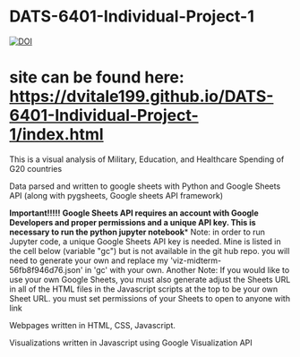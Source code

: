 # DATS-6401-Individual-Project-1
[![DOI](https://zenodo.org/badge/174310627.svg)](https://zenodo.org/badge/latestdoi/174310627)
# site can be found here: https://dvitale199.github.io/DATS-6401-Individual-Project-1/index.html

This is a visual analysis of Military, Education, and Healthcare Spending of G20 countries

Data parsed and written to google sheets with Python and Google Sheets API (along with pygsheets, Google sheets API framework)

****Important!!!!!****
****Google Sheets API requires an account with Google Developers and proper permissions and a unique API key. This is necessary to run the python jupyter notebook*****
Note: in order to run Jupyter code, a unique Google Sheets API key is needed. Mine is listed in the cell below (variable "gc") but is not available in the git hub repo. you will need to generate your own and replace my 'viz-midterm-56fb8f946d76.json' in 'gc' with your own.
Another Note: If you would like to use your own Google Sheets, you must also generate adjust the Sheets URL in all of the HTML files in the Javascript scripts at the top to be your own Sheet URL. you must set permissions of your Sheets to open to anyone with link

Webpages written in HTML, CSS, Javascript.

Visualizations written in Javascript using Google Visualization API





